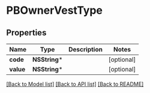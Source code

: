 # PBOwnerVestType

## Properties
Name | Type | Description | Notes
------------ | ------------- | ------------- | -------------
**code** | **NSString*** |  | [optional] 
**value** | **NSString*** |  | [optional] 

[[Back to Model list]](../README.md#documentation-for-models) [[Back to API list]](../README.md#documentation-for-api-endpoints) [[Back to README]](../README.md)


